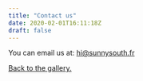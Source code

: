 ```yaml
---
title: "Contact us"
date: 2020-02-01T16:11:18Z
draft: false
---
```


You can email us at: hi@sunnysouth.fr

[Back to the gallery.](/)
